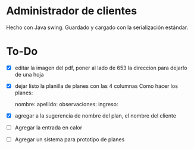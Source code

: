 # Administrador de clientes
Hecho con Java swing. Guardado y cargado con la serialización estándar.

# To-Do
- [x] editar la imagen del pdf, poner al lado de 653 la direccion para dejarlo de una hoja
- [x] dejar listo la planilla de planes con las 4 columnas
    Como hacer los planes:

    nombre:
    apellido:
    observaciones:
    ingreso:



- [x] agregar a la sugerencia de nombre del plan, el nombre del cliente
- [ ] Agregar la entrada en calor
- [ ] Agregar un sistema para prototipo de planes
